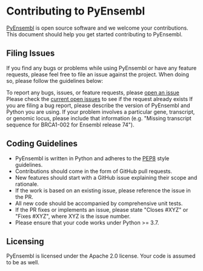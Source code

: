 # Contributing to PyEnsembl

[PyEnsembl](http://www.github.com/hammerlab/pyensembl) is open source software and
we welcome your contributions. This document should help you get started
contributing to PyEnsembl.

## Filing Issues

If you find any bugs or problems while using PyEnsembl or have any feature requests, please feel free to file an issue against the project. When doing so, please follow the guidelines below:

To report any bugs, issues, or feature requests, please [open an issue](https://github.com/hammerlab/pyensembl/issues)
Please check the [current open issues](https://github.com/hammerlab/pyensembl/issues) to see if the request already exists
If you are filing a bug report, please describe the version of PyEnsembl and Python you are using. If your problem involves a particular gene, transcript, or genomic locus, please include that information (e.g. "Missing transcript sequence for BRCA1-002 for Ensembl release 74").

## Coding Guidelines

- PyEnsembl is written in Python and adheres to the [PEP8](https://www.python.org/dev/peps/pep-0008/)
  style guidelines.
- Contributions should come in the form of GitHub pull requests.
- New features should start with a GitHub issue explaining their scope and rationale.
- If the work is based on an existing issue, please reference the issue in the PR.
- All new code should be accompanied by comprehensive unit tests.
- If the PR fixes or implements an issue, please state "Closes #XYZ" or "Fixes #XYZ", where XYZ is the issue number.
- Please ensure that your code works under Python >= 3.7.

## Licensing

PyEnsembl is licensed under the Apache 2.0 license. Your code is assumed to be as well.
